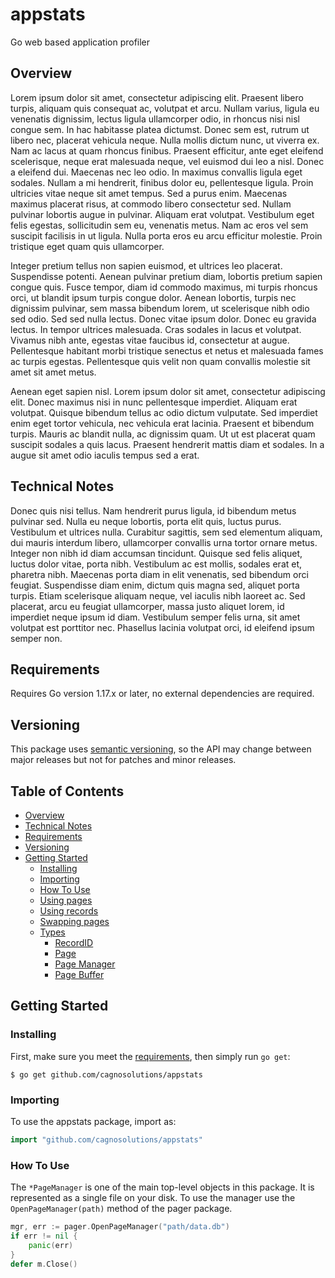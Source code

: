 # appstats
Go web based application profiler

## Overview
Lorem ipsum dolor sit amet, consectetur adipiscing elit. Praesent libero turpis, aliquam quis consequat ac, volutpat 
et arcu. Nullam varius, ligula eu venenatis dignissim, lectus ligula ullamcorper odio, in rhoncus nisi nisl congue sem. 
In hac habitasse platea dictumst. Donec sem est, rutrum ut libero nec, placerat vehicula neque. Nulla mollis dictum 
nunc, ut viverra ex. Nam ac lacus at quam rhoncus finibus. Praesent efficitur, ante eget eleifend scelerisque, neque 
erat malesuada neque, vel euismod dui leo a nisl. Donec a eleifend dui. Maecenas nec leo odio. In maximus convallis 
ligula eget sodales. Nullam a mi hendrerit, finibus dolor eu, pellentesque ligula. Proin ultricies vitae neque sit amet 
tempus.
Sed a purus enim. Maecenas maximus placerat risus, at commodo libero consectetur sed. Nullam pulvinar lobortis augue in 
pulvinar. Aliquam erat volutpat. Vestibulum eget felis egestas, sollicitudin sem eu, venenatis metus. Nam ac eros vel 
sem suscipit facilisis in ut ligula. Nulla porta eros eu arcu efficitur molestie. Proin tristique eget quam quis 
ullamcorper.

Integer pretium tellus non sapien euismod, et ultrices leo placerat. Suspendisse potenti. Aenean pulvinar pretium diam, 
lobortis pretium sapien congue quis. Fusce tempor, diam id commodo maximus, mi turpis rhoncus orci, ut blandit ipsum 
turpis congue dolor. Aenean lobortis, turpis nec dignissim pulvinar, sem massa bibendum lorem, ut scelerisque nibh odio
sed odio. Sed sed nulla lectus. Donec vitae ipsum dolor. Donec eu gravida lectus. In tempor ultrices malesuada. Cras 
sodales in lacus et volutpat. Vivamus nibh ante, egestas vitae faucibus id, consectetur at augue. Pellentesque habitant 
morbi tristique senectus et netus et malesuada fames ac turpis egestas. Pellentesque quis velit non quam convallis 
molestie sit amet sit amet metus.

Aenean eget sapien nisl. Lorem ipsum dolor sit amet, consectetur adipiscing elit. Donec maximus nisi in nunc 
pellentesque imperdiet. Aliquam erat volutpat. Quisque bibendum tellus ac odio dictum vulputate. Sed imperdiet enim 
eget tortor vehicula, nec vehicula erat lacinia. Praesent et bibendum turpis. Mauris ac blandit nulla, ac dignissim 
quam. Ut ut est placerat quam suscipit sodales a quis lacus. Praesent hendrerit mattis diam et sodales. In a augue sit 
amet odio iaculis tempus sed a erat.

## Technical Notes
Donec quis nisi tellus. Nam hendrerit purus ligula, id bibendum metus pulvinar sed. Nulla eu neque lobortis, porta elit
quis, luctus purus. Vestibulum et ultrices nulla. Curabitur sagittis, sem sed elementum aliquam, dui mauris interdum
libero, ullamcorper convallis urna tortor ornare metus. Integer non nibh id diam accumsan tincidunt. Quisque sed felis
aliquet, luctus dolor vitae, porta nibh. Vestibulum ac est mollis, sodales erat et, pharetra nibh. Maecenas porta diam
in elit venenatis, sed bibendum orci feugiat. Suspendisse diam enim, dictum quis magna sed, aliquet porta turpis. Etiam
scelerisque aliquam neque, vel iaculis nibh laoreet ac. Sed placerat, arcu eu feugiat ullamcorper, massa justo aliquet
lorem, id imperdiet neque ipsum id diam. Vestibulum semper felis urna, sit amet volutpat est porttitor nec. Phasellus
lacinia volutpat orci, id eleifend ipsum semper non.

## Requirements
Requires Go version 1.17.x or later, no external dependencies are required.

## Versioning
This package uses [semantic versioning](http://semver.org), so the API may
change between major releases but not for patches and minor releases.

## Table of Contents
- [Overview](#overview)
- [Technical Notes](#overview)
- [Requirements](#requirements)
- [Versioning](#versioning)
- [Getting Started](#getting-started)
    - [Installing](#installing)
    - [Importing](#importing)
    - [How To Use](#how-to-use)
    - [Using pages](#using-pages)
    - [Using records](#using-records)
    - [Swapping pages](#swapping-pages)
    - [Types](#types)
        - [RecordID](#recordid)
        - [Page](#page)
        - [Page Manager](#page-manager)
        - [Page Buffer](#page-buffer)

## Getting Started

### Installing
First, make sure you meet the [requirements](#requirements), then simply
run `go get`:
```shell
$ go get github.com/cagnosolutions/appstats 
```

### Importing
To use the appstats package, import as:
```go
import "github.com/cagnosolutions/appstats"
```

### How To Use
The `*PageManager` is one of the main top-level objects in this package.
It is represented as a single file on your disk. To use the manager use
the `OpenPageManager(path)` method of the pager package.
```go
mgr, err := pager.OpenPageManager("path/data.db")
if err != nil {
    panic(err)
}
defer m.Close()
```